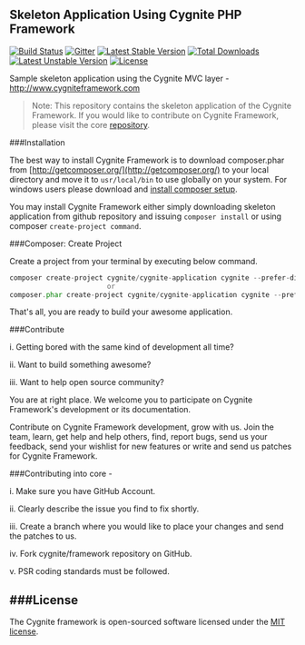 Skeleton Application Using Cygnite PHP Framework
------------------------------------------------------------------

[![Build Status](https://travis-ci.org/cygnite/framework.svg)](https://travis-ci.org/cygnite/framework)
[![Gitter](https://badges.gitter.im/Join%20Chat.svg)](https://gitter.im/cygnite/framework?utm_source=badge&utm_medium=badge&utm_campaign=pr-badge&utm_content=badge)
[![Latest Stable Version](https://poser.pugx.org/cygnite/cygnite-application/v/stable.svg)](https://packagist.org/packages/cygnite/cygnite-application) [![Total Downloads](https://poser.pugx.org/cygnite/cygnite-application/downloads.svg)](https://packagist.org/packages/cygnite/cygnite-application) [![Latest Unstable Version](https://poser.pugx.org/cygnite/cygnite-application/v/unstable.svg)](https://packagist.org/packages/cygnite/cygnite-application) [![License](https://poser.pugx.org/cygnite/cygnite-application/license.svg)](https://packagist.org/packages/cygnite/cygnite-application)

Sample skeleton application using the Cygnite MVC layer - http://www.cygniteframework.com

>  Note: This repository contains the skeleton application of the Cygnite Framework. If you would like to contribute
on Cygnite Framework, please visit the core [repository](https://github.com/cygnite/framework).

###Installation

The best way to install Cygnite Framework is to download composer.phar from [http://getcomposer.org/](http://getcomposer.org/) to your local directory and move it to
`usr/local/bin` to use globally on your system. For windows users please download and [install composer setup](https://getcomposer.org/doc/00-intro.md#installation-windows).

You may install Cygnite Framework either simply downloading skeleton application from github repository and issuing `composer install` or using composer `create-project command`.

###Composer: Create Project

Create a project from your terminal by executing below command.

```php
composer create-project cygnite/cygnite-application cygnite --prefer-dist
                        or
composer.phar create-project cygnite/cygnite-application cygnite --prefer-dist
```

That's all, you are ready to build your awesome application.


###Contribute

  i. Getting bored with the same kind of development all time?

  ii. Want to build something awesome?
  
  iii. Want to help open source community?

You are at right place. We welcome you to participate on Cygnite Framework's development or its documentation.

Contribute on Cygnite Framework development, grow with us. Join the team, learn, get help and help others, find, report bugs, send us your feedback, send your wishlist for new features or write and send us patches for Cygnite Framework.


###Contributing into core -

i.  Make sure you have GitHub Account.

ii. Clearly describe the issue you find to fix shortly.

iii. Create a branch where you would like to place your changes and send the patches to us.

iv.  Fork cygnite/framework repository on GitHub.

 v. PSR coding standards must be followed.
 
 ###License
--------------

The Cygnite framework is open-sourced software licensed under the [MIT license](http://opensource.org/licenses/MIT).
